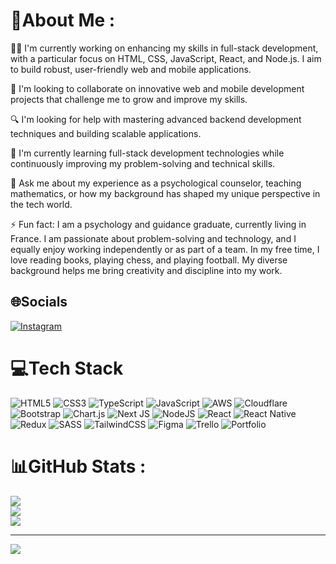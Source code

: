 # 💫About Me :
👨‍💻 I'm currently working on enhancing my skills in full-stack development, with a particular focus on HTML, CSS, JavaScript, React, and Node.js. I aim to build robust, user-friendly web and mobile applications.

🤝 I'm looking to collaborate on innovative web and mobile development projects that challenge me to grow and improve my skills.

🔍 I'm looking for help with mastering advanced backend development techniques and building scalable applications.

🌱 I'm currently learning full-stack development technologies while continuously improving my problem-solving and technical skills.

💬 Ask me about my experience as a psychological counselor, teaching mathematics, or how my background has shaped my unique perspective in the tech world.

⚡ Fun fact: I am a psychology and guidance graduate, currently living in France. I am passionate about problem-solving and technology, and I equally enjoy working independently or as part of a team. In my free time, I love reading books, playing chess, and playing football. My diverse background helps me bring creativity and discipline into my work.

## 🌐Socials
[![Instagram](https://img.shields.io/badge/Instagram-%23E4405F.svg?logo=Instagram&logoColor=white)](https://instagram.com/artducode) 

# 💻Tech Stack
![HTML5](https://img.shields.io/badge/html5-%23E34F26.svg?style=for-the-badge&logo=html5&logoColor=white) ![CSS3](https://img.shields.io/badge/css3-%231572B6.svg?style=for-the-badge&logo=css3&logoColor=white) ![TypeScript](https://img.shields.io/badge/typescript-%23007ACC.svg?style=for-the-badge&logo=typescript&logoColor=white) ![JavaScript](https://img.shields.io/badge/javascript-%23323330.svg?style=for-the-badge&logo=javascript&logoColor=%23F7DF1E) ![AWS](https://img.shields.io/badge/AWS-%23FF9900.svg?style=for-the-badge&logo=amazon-aws&logoColor=white) ![Cloudflare](https://img.shields.io/badge/Cloudflare-F38020?style=for-the-badge&logo=Cloudflare&logoColor=white) ![Bootstrap](https://img.shields.io/badge/bootstrap-%23563D7C.svg?style=for-the-badge&logo=bootstrap&logoColor=white) ![Chart.js](https://img.shields.io/badge/chart.js-F5788D.svg?style=for-the-badge&logo=chart.js&logoColor=white) ![Next JS](https://img.shields.io/badge/Next-black?style=for-the-badge&logo=next.js&logoColor=white) ![NodeJS](https://img.shields.io/badge/node.js-6DA55F?style=for-the-badge&logo=node.js&logoColor=white) ![React](https://img.shields.io/badge/react-%2320232a.svg?style=for-the-badge&logo=react&logoColor=%2361DAFB) ![React Native](https://img.shields.io/badge/react_native-%2320232a.svg?style=for-the-badge&logo=react&logoColor=%2361DAFB) ![Redux](https://img.shields.io/badge/redux-%23593d88.svg?style=for-the-badge&logo=redux&logoColor=white) ![SASS](https://img.shields.io/badge/SASS-hotpink.svg?style=for-the-badge&logo=SASS&logoColor=white) ![TailwindCSS](https://img.shields.io/badge/tailwindcss-%2338B2AC.svg?style=for-the-badge&logo=tailwind-css&logoColor=white) 	![Figma](https://img.shields.io/badge/figma-%23F24E1E.svg?style=for-the-badge&logo=figma&logoColor=white) ![Trello](https://img.shields.io/badge/Trello-%23026AA7.svg?style=for-the-badge&logo=Trello&logoColor=white) ![Portfolio](https://img.shields.io/badge/Portfolio-%23000000.svg?style=for-the-badge&logo=firefox&logoColor=#FF7139)
# 📊GitHub Stats :
![](https://github-readme-stats.vercel.app/api?username=Huseyinx12&theme=radical&hide_border=false&include_all_commits=false&count_private=false)<br/>
![](https://github-readme-streak-stats.herokuapp.com/?user=Huseyinx12&theme=radical&hide_border=false)<br/>
![](https://github-readme-stats.vercel.app/api/top-langs/?username=Huseyinx12&theme=radical&hide_border=false&include_all_commits=false&count_private=false&layout=compact)

---
[![](https://visitcount.itsvg.in/api?id=Huseyinx12&icon=0&color=0)](https://visitcount.itsvg.in)

